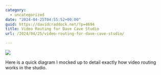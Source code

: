 ```yaml
---
category:
  - uncategorized
date: "2024-04-25T04:55:52+00:00"
guid: https://davidcraddock.net/?p=4694
title: Video Routing for Dave Cave Studio
url: /2024/04/25/video-routing-for-dave-cave-studio/

---
```

[![](/wp-content/uploads/2024/04/studio-video-routing.drawio.png)](/wp-content/uploads/2024/04/studio-video-routing.drawio.png)

Here is a quick diagram I mocked up to detail exactly how video routing works in the studio.
